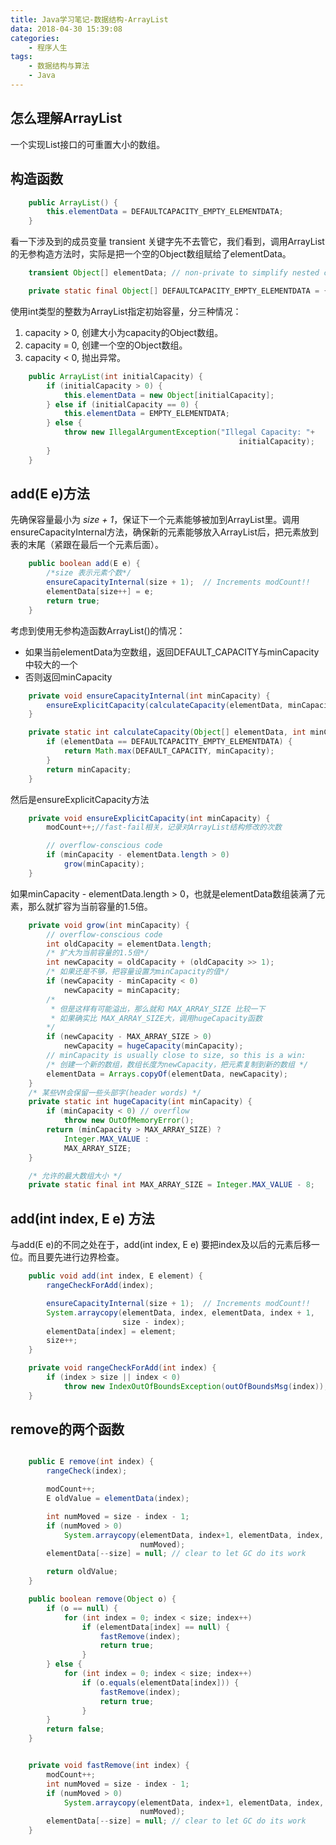 ```yaml
---
title: Java学习笔记-数据结构-ArrayList
data: 2018-04-30 15:39:08
categories: 
	- 程序人生
tags: 
    - 数据结构与算法
    - Java
---
```

## 怎么理解ArrayList
一个实现List接口的可重置大小的数组。
## 构造函数
``` java
    public ArrayList() {
        this.elementData = DEFAULTCAPACITY_EMPTY_ELEMENTDATA;
    }
```
看一下涉及到的成员变量
transient 关键字先不去管它，我们看到，调用ArrayList的无参构造方法时，实际是把一个空的Object数组赋给了elementData。
<!--more-->
``` java
    transient Object[] elementData; // non-private to simplify nested class access

    private static final Object[] DEFAULTCAPACITY_EMPTY_ELEMENTDATA = {};
```

使用int类型的整数为ArrayList指定初始容量，分三种情况：
1. capacity > 0, 创建大小为capacity的Object数组。
2. capacity = 0, 创建一个空的Object数组。
3. capacity < 0, 抛出异常。

``` java
    public ArrayList(int initialCapacity) {
        if (initialCapacity > 0) {
            this.elementData = new Object[initialCapacity];
        } else if (initialCapacity == 0) {
            this.elementData = EMPTY_ELEMENTDATA;
        } else {
            throw new IllegalArgumentException("Illegal Capacity: "+
                                                   initialCapacity);
        }
    }
```

## add(E e)方法

先确保容量最小为 *size + 1*，保证下一个元素能够被加到ArrayList里。调用ensureCapacityInternal方法，确保新的元素能够放入ArrayList后，把元素放到表的末尾（紧跟在最后一个元素后面）。
``` java
    public boolean add(E e) {
        /*size 表示元素个数*/
        ensureCapacityInternal(size + 1);  // Increments modCount!!
        elementData[size++] = e;
        return true;
    }
```
考虑到使用无参构造函数ArrayList()的情况：

- 如果当前elementData为空数组，返回DEFAULT_CAPACITY与minCapacity中较大的一个
- 否则返回minCapacity

``` java
    private void ensureCapacityInternal(int minCapacity) {
        ensureExplicitCapacity(calculateCapacity(elementData, minCapacity));
    }

    private static int calculateCapacity(Object[] elementData, int minCapacity) {
        if (elementData == DEFAULTCAPACITY_EMPTY_ELEMENTDATA) {
            return Math.max(DEFAULT_CAPACITY, minCapacity);
        }
        return minCapacity;
    }
```
然后是ensureExplicitCapacity方法

``` java
    private void ensureExplicitCapacity(int minCapacity) {
        modCount++;//fast-fail相关，记录对ArrayList结构修改的次数

        // overflow-conscious code
        if (minCapacity - elementData.length > 0)
            grow(minCapacity);
    }
```
如果minCapacity - elementData.length > 0，也就是elementData数组装满了元素，那么就扩容为当前容量的1.5倍。

``` java
    private void grow(int minCapacity) {
        // overflow-conscious code
        int oldCapacity = elementData.length;
        /* 扩大为当前容量的1.5倍*/
        int newCapacity = oldCapacity + (oldCapacity >> 1);
        /* 如果还是不够，把容量设置为minCapacity的值*/
        if (newCapacity - minCapacity < 0)
            newCapacity = minCapacity;
        /*
         * 但是这样有可能溢出，那么就和 MAX_ARRAY_SIZE 比较一下
         * 如果确实比 MAX_ARRAY_SIZE大，调用hugeCapacity函数
        */
        if (newCapacity - MAX_ARRAY_SIZE > 0)
            newCapacity = hugeCapacity(minCapacity);
        // minCapacity is usually close to size, so this is a win:
        /* 创建一个新的数组，数组长度为newCapacity，把元素复制到新的数组 */
        elementData = Arrays.copyOf(elementData, newCapacity);
    }
    /* 某些VM会保留一些头部字(header words) */
    private static int hugeCapacity(int minCapacity) {
        if (minCapacity < 0) // overflow
            throw new OutOfMemoryError();
        return (minCapacity > MAX_ARRAY_SIZE) ?
            Integer.MAX_VALUE :
            MAX_ARRAY_SIZE;
    }

    /* 允许的最大数组大小 */
    private static final int MAX_ARRAY_SIZE = Integer.MAX_VALUE - 8;
```

## add(int index, E e) 方法

与add(E e)的不同之处在于，add(int index, E e) 要把index及以后的元素后移一位。而且要先进行边界检查。
``` java
    public void add(int index, E element) {
        rangeCheckForAdd(index);

        ensureCapacityInternal(size + 1);  // Increments modCount!!
        System.arraycopy(elementData, index, elementData, index + 1,
                         size - index);
        elementData[index] = element;
        size++;
    }

    private void rangeCheckForAdd(int index) {
        if (index > size || index < 0)
            throw new IndexOutOfBoundsException(outOfBoundsMsg(index));
    }
```


## remove的两个函数

``` java

    public E remove(int index) {
        rangeCheck(index);

        modCount++;
        E oldValue = elementData(index);

        int numMoved = size - index - 1;
        if (numMoved > 0)
            System.arraycopy(elementData, index+1, elementData, index,
                             numMoved);
        elementData[--size] = null; // clear to let GC do its work

        return oldValue;
    }

    public boolean remove(Object o) {
        if (o == null) {
            for (int index = 0; index < size; index++)
                if (elementData[index] == null) {
                    fastRemove(index);
                    return true;
                }
        } else {
            for (int index = 0; index < size; index++)
                if (o.equals(elementData[index])) {
                    fastRemove(index);
                    return true;
                }
        }
        return false;
    }


    private void fastRemove(int index) {
        modCount++;
        int numMoved = size - index - 1;
        if (numMoved > 0)
            System.arraycopy(elementData, index+1, elementData, index,
                             numMoved);
        elementData[--size] = null; // clear to let GC do its work
    }

```

